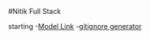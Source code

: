 #Nitik Full Stack

starting
-[Model Link](https://app.eraser.io/workspace/YtPqZ1VogxGy1jzIDkzj)
-[gitignore generator](https://mrkandreev.name/snippets/gitignore-generator/#Node)
